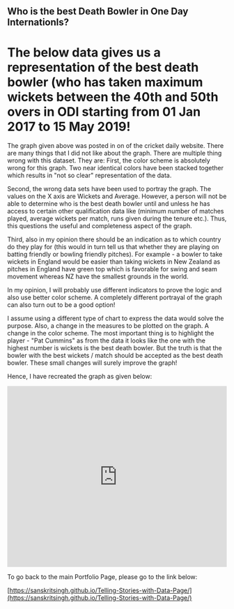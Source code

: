 
## Who is the best Death Bowler in One Day Internationls?
# The below data gives us a representation of the best death bowler (who has taken maximum wickets between the 40th and 50th overs in ODI starting from 01 Jan 2017 to 15 May 2019!


The graph given above was posted in on of the cricket daily website. There are many things that I did not like about the graph. There are multiple thing wrong with this dataset. They are: 
First, the color scheme is absolutely wrong for this graph. Two near identical colors have been stacked together which results in "not so clear" representation of the data. 

Second, the wrong data sets have been used to portray the graph. The values on the X axis are Wickets and Average. However, a person will not be able to determine who is the best death bowler until and unless he has access to certain other qualification data like (minimum number of matches played, average wickets per match, runs given during the tenure etc.). Thus, this questions the useful and completeness aspect of the graph. 

Third, also in my opinion there should be an indication as to which country do they play for (this would in turn tell us that whether they are playing on batting friendly or bowling friendly pitches). For example - a bowler to take wickets in England would be easier than taking wickets in New Zealand as pitches in England have green top which is favorable for swing and seam movement whereas NZ have the smallest grounds in the world. 

In my opinion, I will probably use different indicators to prove the logic and also use better color scheme. A completely different portrayal of the graph can also turn out to be a good option! 

I assume using a different type of chart to express the data would solve the purpose. Also, a change in the measures to be plotted on the graph. A change in the color scheme. The most important thing is to highlight the player - "Pat Cummins" as from the data it looks like the one with the highest number is wickets is the best death bowler. But the truth is that the bowler with the best wickets / match should be accepted as the best death bowler. These small changes will surely improve the graph!

Hence, I have recreated the graph as given below:

<iframe title="Who is the best Death Bowler in ODI's?" aria-label="Split Bars" id="datawrapper-chart-JrF6b" src="https://datawrapper.dwcdn.net/JrF6b/1/" scrolling="no" frameborder="0" style="width: 0; min-width: 100% !important; border: none;" height="415"></iframe><script type="text/javascript">!function(){"use strict";window.addEventListener("message",(function(a){if(void 0!==a.data["datawrapper-height"])for(var e in a.data["datawrapper-height"]){var t=document.getElementById("datawrapper-chart-"+e)||document.querySelector("iframe[src*='"+e+"']");t&&(t.style.height=a.data["datawrapper-height"][e]+"px")}}))}();
</script>

To go back to the main Portfolio Page, please go to the link below:

[https://sanskritsingh.github.io/Telling-Stories-with-Data-Page/](https://sanskritsingh.github.io/Telling-Stories-with-Data-Page/)
